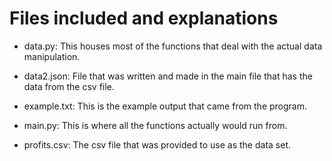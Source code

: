 # Files included and explanations

* data.py: This houses most of the functions that deal with the actual data manipulation.

* data2.json: File that was written and made in the main file that has the data from the csv file. 

* example.txt: This is the example output that came from the program.

* main.py: This is where all the functions actually would run from.

* profits.csv: The csv file that was provided to use as the data set.